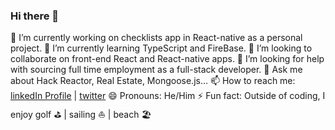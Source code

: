 ### Hi there 👋

<!--
**ForeDaddy/ForeDaddy** is a ✨ _special_ ✨ repository because its `README.md` (this file) appears on your GitHub profile.

Here are some ideas to get you started:

- 🔭 I’m currently working on ...
- 🌱 I’m currently learning ...
- 👯 I’m looking to collaborate on ...
- 🤔 I’m looking for help with ...
- 💬 Ask me about ...
- 📫 How to reach me: ...
- 😄 Pronouns: ...
- ⚡ Fun fact: ...
-->

🔭 I’m currently working on checklists app in React-native as a personal project.
🌱 I’m currently learning TypeScript and FireBase.
👯 I’m looking to collaborate on front-end React and React-native apps.
🤔 I’m looking for help with sourcing full time employment as a full-stack developer.
💬 Ask me about Hack Reactor, Real Estate, Mongoose.js...
📫 How to reach me: [linkedIn Profile](https://www.linkedin.com/in/donnneufeld/) | [twitter](https://twitter.com/DonnNeuf)
😄 Pronouns: He/Him
⚡ Fun fact: Outside of coding, I enjoy golf :golf: | sailing :sailboat: | beach :beach_umbrella:
